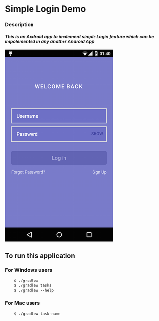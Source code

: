 # Simple Login Demo

### Description

#### *This is an Android app to implement simple Login feature  which can be impolemented in any another Android App*

![GitHub Logo](/images/loginImage.png)

## To run this application

### For Windows users
``` terminal
    $ ./gradlew
    $ ./gradlew tasks
    $ ./gradlew --help
```

### For Mac users
``` terminal
    $ ./gradlew task-name
```

